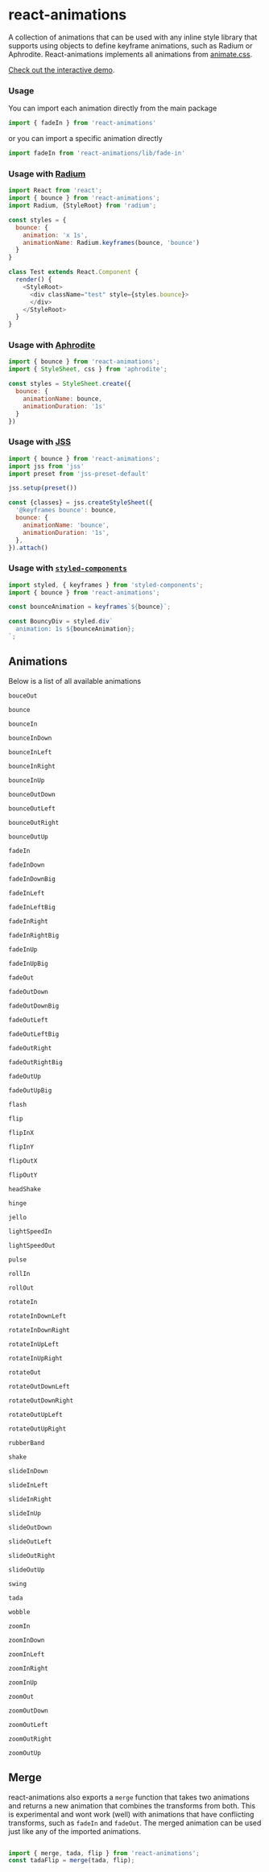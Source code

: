 # react-animations


A collection of animations that can be used with any inline style library that supports using objects to define keyframe animations, such as Radium or Aphrodite. React-animations implements all animations from [animate.css](https://daneden.github.io/animate.css/).

[Check out the interactive demo](http://react-animations.herokuapp.com/).

### Usage

You can import each animation directly from the main package

```js
import { fadeIn } from 'react-animations'
```

or you can import a specific animation directly

```js
import fadeIn from 'react-animations/lib/fade-in'
```


### Usage with [Radium](https://github.com/FormidableLabs/radium)

```js
import React from 'react';
import { bounce } from 'react-animations';
import Radium, {StyleRoot} from 'radium';

const styles = {
  bounce: {
    animation: 'x 1s',
    animationName: Radium.keyframes(bounce, 'bounce')
  }
}

class Test extends React.Component {
  render() {
    <StyleRoot>
      <div className="test" style={styles.bounce}>
      </div>
    </StyleRoot>
  }
}

```

### Usage with [Aphrodite](https://github.com/Khan/aphrodite)

```js
import { bounce } from 'react-animations';
import { StyleSheet, css } from 'aphrodite';

const styles = StyleSheet.create({
  bounce: {
    animationName: bounce,
    animationDuration: '1s'
  }
})
```

### Usage with [JSS](https://github.com/cssinjs/react-jss)

```js
import { bounce } from 'react-animations';
import jss from 'jss'
import preset from 'jss-preset-default'

jss.setup(preset())

const {classes} = jss.createStyleSheet({
  '@keyframes bounce': bounce,
  bounce: {
    animationName: 'bounce',
    animationDuration: '1s',
  },
}).attach()
```

### Usage with [`styled-components`](https://github.com/styled-components/styled-components)

```js
import styled, { keyframes } from 'styled-components';
import { bounce } from 'react-animations';

const bounceAnimation = keyframes`${bounce}`;

const BouncyDiv = styled.div`
  animation: 1s ${bounceAnimation};
`;
```

## Animations

Below is a list of all available animations

`bouceOut`

`bounce`

`bounceIn`

`bounceInDown`

`bounceInLeft`

`bounceInRight`

`bounceInUp`

`bounceOutDown`

`bounceOutLeft`

`bounceOutRight`

`bounceOutUp`

`fadeIn`

`fadeInDown`

`fadeInDownBig`

`fadeInLeft`

`fadeInLeftBig`

`fadeInRight`

`fadeInRightBig`

`fadeInUp`

`fadeInUpBig`

`fadeOut`

`fadeOutDown`

`fadeOutDownBig`

`fadeOutLeft`

`fadeOutLeftBig`

`fadeOutRight`

`fadeOutRightBig`

`fadeOutUp`

`fadeOutUpBig`

`flash`

`flip`

`flipInX`

`flipInY`

`flipOutX`

`flipOutY`

`headShake`

`hinge`

`jello`

`lightSpeedIn`

`lightSpeedOut`

`pulse`

`rollIn`

`rollOut`

`rotateIn`

`rotateInDownLeft`

`rotateInDownRight`

`rotateInUpLeft`

`rotateInUpRight`

`rotateOut`

`rotateOutDownLeft`

`rotateOutDownRight`

`rotateOutUpLeft`

`rotateOutUpRight`

`rubberBand`

`shake`

`slideInDown`

`slideInLeft`

`slideInRight`

`slideInUp`

`slideOutDown`

`slideOutLeft`

`slideOutRight`

`slideOutUp`

`swing`

`tada`

`wobble`

`zoomIn`

`zoomInDown`

`zoomInLeft`

`zoomInRight`

`zoomInUp`

`zoomOut`

`zoomOutDown`

`zoomOutLeft`

`zoomOutRight`

`zoomOutUp`


## Merge

react-animations also exports a `merge` function that takes two animations and returns a new animation that combines the transforms from both. This is experimental and wont work (well) with animations that have conflicting transforms, such as `fadeIn` and `fadeOut`. The merged animation can be used just like any of the imported animations.


```js

import { merge, tada, flip } from 'react-animations';
const tadaFlip = merge(tada, flip);
```
